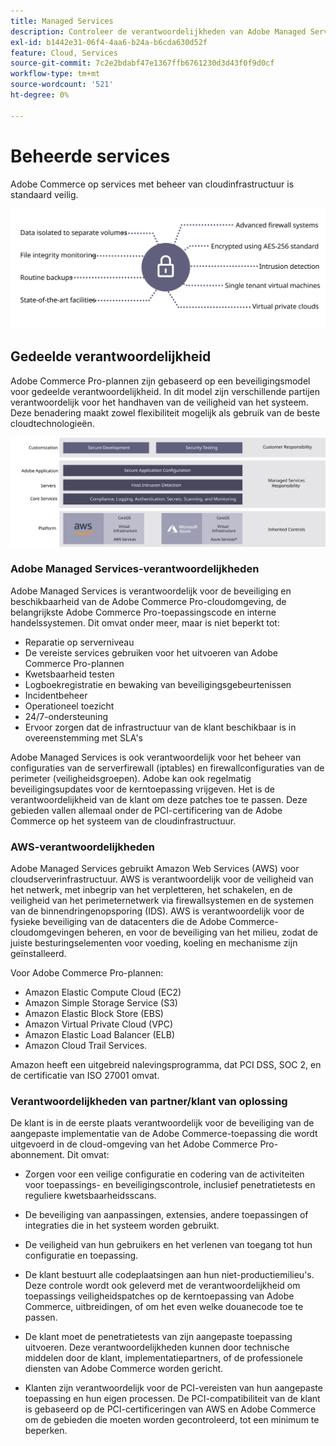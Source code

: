 ```yaml
---
title: Managed Services
description: Controleer de verantwoordelijkheden van Adobe Managed Services, klanten en cloudserviceproviders voor uw Adobe Commerce voor de implementatie van cloudinfrastructuur.
exl-id: b1442e31-06f4-4aa6-b24a-b6cda630d52f
feature: Cloud, Services
source-git-commit: 7c2e2bdabf47e1367ffb6761230d3d43f0f9d0cf
workflow-type: tm+mt
source-wordcount: '521'
ht-degree: 0%

---
```


# Beheerde services

Adobe Commerce op services met beheer van cloudinfrastructuur is standaard veilig.

![Diagram met door Adobe Commerce beheerde services](../../../assets/playbooks/managed-services.svg)

## Gedeelde verantwoordelijkheid

Adobe Commerce Pro-plannen zijn gebaseerd op een beveiligingsmodel voor gedeelde verantwoordelijkheid. In dit model zijn verschillende partijen verantwoordelijk voor het handhaven van de veiligheid van het systeem. Deze benadering maakt zowel flexibiliteit mogelijk als gebruik van de beste cloudtechnologieën.

![Diagram met Adobe Commerce-model voor gedeelde verantwoordelijkheid](../../../assets/playbooks/shared-responsibility.svg)

### Adobe Managed Services-verantwoordelijkheden

Adobe Managed Services is verantwoordelijk voor de beveiliging en beschikbaarheid van de Adobe Commerce Pro-cloudomgeving, de belangrijkste Adobe Commerce Pro-toepassingscode en interne handelssystemen. Dit omvat onder meer, maar is niet beperkt tot:

- Reparatie op serverniveau
- De vereiste services gebruiken voor het uitvoeren van Adobe Commerce Pro-plannen
- Kwetsbaarheid testen
- Logboekregistratie en bewaking van beveiligingsgebeurtenissen
- Incidentbeheer
- Operationeel toezicht
- 24/7-ondersteuning
- Ervoor zorgen dat de infrastructuur van de klant beschikbaar is in overeenstemming met SLA&#39;s

Adobe Managed Services is ook verantwoordelijk voor het beheer van configuraties van de serverfirewall (iptables) en firewallconfiguraties van de perimeter (veiligheidsgroepen). Adobe kan ook regelmatig beveiligingsupdates voor de kerntoepassing vrijgeven. Het is de verantwoordelijkheid van de klant om deze patches toe te passen. Deze gebieden vallen allemaal onder de PCI-certificering van de Adobe Commerce op het systeem van de cloudinfrastructuur.

### AWS-verantwoordelijkheden

Adobe Managed Services gebruikt Amazon Web Services (AWS) voor cloudserverinfrastructuur. AWS is verantwoordelijk voor de veiligheid van het netwerk, met inbegrip van het verpletteren, het schakelen, en de veiligheid van het perimeternetwerk via firewallsystemen en de systemen van de binnendringenopsporing (IDS). AWS is verantwoordelijk voor de fysieke beveiliging van de datacenters die de Adobe Commerce-cloudomgevingen beheren, en voor de beveiliging van het milieu, zodat de juiste besturingselementen voor voeding, koeling en mechanisme zijn geïnstalleerd.

Voor Adobe Commerce Pro-plannen:

- Amazon Elastic Compute Cloud (EC2)
- Amazon Simple Storage Service (S3)
- Amazon Elastic Block Store (EBS)
- Amazon Virtual Private Cloud (VPC)
- Amazon Elastic Load Balancer (ELB)
- Amazon Cloud Trail Services.

Amazon heeft een uitgebreid nalevingsprogramma, dat PCI DSS, SOC 2, en de certificatie van ISO 27001 omvat.

### Verantwoordelijkheden van partner/klant van oplossing

De klant is in de eerste plaats verantwoordelijk voor de beveiliging van de aangepaste implementatie van de Adobe Commerce-toepassing die wordt uitgevoerd in de cloud-omgeving van het Adobe Commerce Pro-abonnement. Dit omvat:

- Zorgen voor een veilige configuratie en codering van de activiteiten voor toepassings- en beveiligingscontrole, inclusief penetratietests en reguliere kwetsbaarheidsscans.

- De beveiliging van aanpassingen, extensies, andere toepassingen of integraties die in het systeem worden gebruikt.

- De veiligheid van hun gebruikers en het verlenen van toegang tot hun configuratie en toepassing.

- De klant bestuurt alle codeplaatsingen aan hun niet-productiemilieu&#39;s. Deze controle wordt ook geleverd met de verantwoordelijkheid om toepassings veiligheidspatches op de kerntoepassing van Adobe Commerce, uitbreidingen, of om het even welke douanecode toe te passen.

- De klant moet de penetratietests van zijn aangepaste toepassing uitvoeren. Deze verantwoordelijkheden kunnen door technische middelen door de klant, implementatiepartners, of de professionele diensten van Adobe Commerce worden gericht.

- Klanten zijn verantwoordelijk voor de PCI-vereisten van hun aangepaste toepassing en hun eigen processen. De PCI-compatibiliteit van de klant is gebaseerd op de PCI-certificeringen van AWS en Adobe Commerce om de gebieden die moeten worden gecontroleerd, tot een minimum te beperken.
